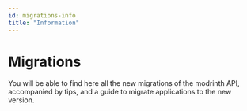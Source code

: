 ```yaml
---
id: migrations-info
title: "Information"
---
```


# Migrations

You will be able to find here all the new migrations of the modrinth API, accompanied by tips, and a guide to migrate applications to the new version.
